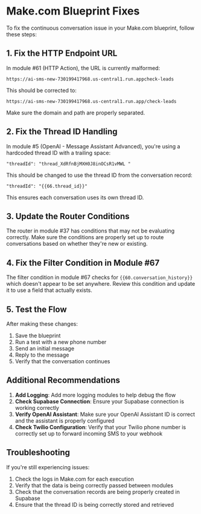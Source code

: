 # Make.com Blueprint Fixes

To fix the continuous conversation issue in your Make.com blueprint, follow these steps:

## 1. Fix the HTTP Endpoint URL

In module #61 (HTTP Action), the URL is currently malformed:

```
https://ai-sms-new-730199417968.us-central1.run.appcheck-leads
```

This should be corrected to:

```
https://ai-sms-new-730199417968.us-central1.run.app/check-leads
```

Make sure the domain and path are properly separated.

## 2. Fix the Thread ID Handling

In module #5 (OpenAI - Message Assistant Advanced), you're using a hardcoded thread ID with a trailing space:

```
"threadId": "thread_XdRfnBjMXH0J8inOCsR1vMWL "
```

This should be changed to use the thread ID from the conversation record:

```
"threadId": "{{66.thread_id}}"
```

This ensures each conversation uses its own thread ID.

## 3. Update the Router Conditions

The router in module #37 has conditions that may not be evaluating correctly. Make sure the conditions are properly set up to route conversations based on whether they're new or existing.

## 4. Fix the Filter Condition in Module #67

The filter condition in module #67 checks for `{{60.conversation_history}}` which doesn't appear to be set anywhere. Review this condition and update it to use a field that actually exists.

## 5. Test the Flow

After making these changes:

1. Save the blueprint
2. Run a test with a new phone number
3. Send an initial message
4. Reply to the message
5. Verify that the conversation continues

## Additional Recommendations

1. **Add Logging**: Add more logging modules to help debug the flow
2. **Check Supabase Connection**: Ensure your Supabase connection is working correctly
3. **Verify OpenAI Assistant**: Make sure your OpenAI Assistant ID is correct and the assistant is properly configured
4. **Check Twilio Configuration**: Verify that your Twilio phone number is correctly set up to forward incoming SMS to your webhook

## Troubleshooting

If you're still experiencing issues:

1. Check the logs in Make.com for each execution
2. Verify that the data is being correctly passed between modules
3. Check that the conversation records are being properly created in Supabase
4. Ensure that the thread ID is being correctly stored and retrieved
